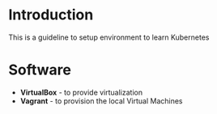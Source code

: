 # Introduction
This is a guideline to setup environment to learn Kubernetes

# Software
- **VirtualBox** - to provide virtualization
- **Vagrant** - to provision the local Virtual Machines

